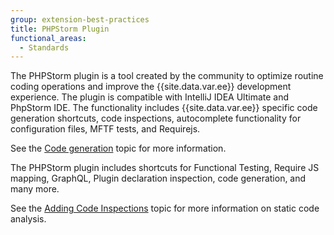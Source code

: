 ```yaml
---
group: extension-best-practices
title: PHPStorm Plugin
functional_areas:
  - Standards
---
```


The PHPStorm plugin is a tool created by the community to optimize routine coding operations and improve the {{site.data.var.ee}} development experience. The plugin is compatible with IntelliJ IDEA Ultimate and PhpStorm IDE. The functionality includes {{site.data.var.ee}} specific code generation shortcuts, code inspections, autocomplete functionality for configuration files, MFTF tests, and Requirejs.

See the [Code generation]({{site.baseurl}}/guides/v2.4/ext-best-practices/phpstorm/code-generation.html) topic for more information.

The PHPStorm plugin includes shortcuts for Functional Testing, Require JS mapping, GraphQL, Plugin declaration inspection, code generation, and many more.

See the [Adding Code Inspections]({{site.baseurl}}/guides/v2.4/ext-best-practices/phpstorm/inspections.html) topic for more information on static code analysis.
